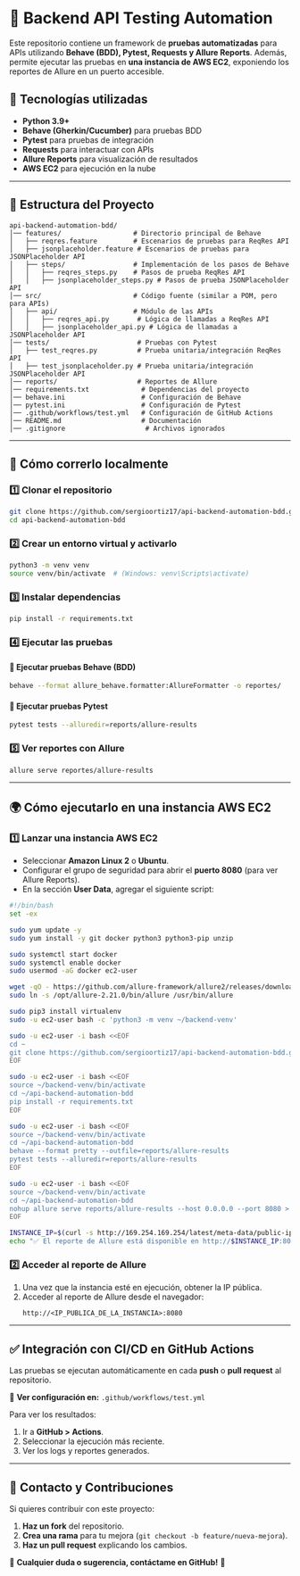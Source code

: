 # 📌 Backend API Testing Automation

Este repositorio contiene un framework de **pruebas automatizadas** para APIs utilizando **Behave (BDD), Pytest, Requests y Allure Reports**. Además, permite ejecutar las pruebas en **una instancia de AWS EC2**, exponiendo los reportes de Allure en un puerto accesible.

## 🚀 **Tecnologías utilizadas**
- **Python 3.9+**
- **Behave (Gherkin/Cucumber)** para pruebas BDD
- **Pytest** para pruebas de integración
- **Requests** para interactuar con APIs
- **Allure Reports** para visualización de resultados
- **AWS EC2** para ejecución en la nube

---

## 📂 **Estructura del Proyecto**
```
api-backend-automation-bdd/
│── features/                  # Directorio principal de Behave
│   ├── reqres.feature         # Escenarios de pruebas para ReqRes API
│   ├── jsonplaceholder.feature # Escenarios de pruebas para JSONPlaceholder API
│   ├── steps/                 # Implementación de los pasos de Behave
│   │   ├── reqres_steps.py    # Pasos de prueba ReqRes API
│   │   ├── jsonplaceholder_steps.py # Pasos de prueba JSONPlaceholder API
│── src/                       # Código fuente (similar a POM, pero para APIs)
│   ├── api/                   # Módulo de las APIs
│   │   ├── reqres_api.py       # Lógica de llamadas a ReqRes API
│   │   ├── jsonplaceholder_api.py # Lógica de llamadas a JSONPlaceholder API
│── tests/                      # Pruebas con Pytest
│   ├── test_reqres.py          # Prueba unitaria/integración ReqRes API
│   ├── test_jsonplaceholder.py # Prueba unitaria/integración JSONPlaceholder API
│── reports/                    # Reportes de Allure
│── requirements.txt             # Dependencias del proyecto
│── behave.ini                   # Configuración de Behave
│── pytest.ini                   # Configuración de Pytest
│── .github/workflows/test.yml   # Configuración de GitHub Actions
│── README.md                    # Documentación
│── .gitignore                    # Archivos ignorados
```

---

## 📌 **Cómo correrlo localmente**
### **1️⃣ Clonar el repositorio**
```bash
git clone https://github.com/sergioortiz17/api-backend-automation-bdd.git
cd api-backend-automation-bdd
```

### **2️⃣ Crear un entorno virtual y activarlo**
```bash
python3 -m venv venv
source venv/bin/activate  # (Windows: venv\Scripts\activate)
```

### **3️⃣ Instalar dependencias**
```bash
pip install -r requirements.txt
```

### **4️⃣ Ejecutar las pruebas**
#### 🔹 **Ejecutar pruebas Behave (BDD)**
```bash
behave --format allure_behave.formatter:AllureFormatter -o reportes/
```

#### 🔹 **Ejecutar pruebas Pytest**
```bash
pytest tests --alluredir=reports/allure-results
```

### **5️⃣ Ver reportes con Allure**
```bash
allure serve reportes/allure-results
```

---

## 🌍 **Cómo ejecutarlo en una instancia AWS EC2**

### **1️⃣ Lanzar una instancia AWS EC2**
- Seleccionar **Amazon Linux 2** o **Ubuntu**.
- Configurar el grupo de seguridad para abrir el **puerto 8080** (para ver Allure Reports).
- En la sección **User Data**, agregar el siguiente script:

```bash
#!/bin/bash
set -ex

sudo yum update -y
sudo yum install -y git docker python3 python3-pip unzip

sudo systemctl start docker
sudo systemctl enable docker
sudo usermod -aG docker ec2-user

wget -qO - https://github.com/allure-framework/allure2/releases/download/2.21.0/allure-2.21.0.tgz | sudo tar -xz -C /opt/
sudo ln -s /opt/allure-2.21.0/bin/allure /usr/bin/allure

sudo pip3 install virtualenv
sudo -u ec2-user bash -c 'python3 -m venv ~/backend-venv'

sudo -u ec2-user -i bash <<EOF
cd ~
git clone https://github.com/sergioortiz17/api-backend-automation-bdd.git
EOF

sudo -u ec2-user -i bash <<EOF
source ~/backend-venv/bin/activate
cd ~/api-backend-automation-bdd
pip install -r requirements.txt
EOF

sudo -u ec2-user -i bash <<EOF
source ~/backend-venv/bin/activate
cd ~/api-backend-automation-bdd
behave --format pretty --outfile=reports/allure-results
pytest tests --alluredir=reports/allure-results
EOF

sudo -u ec2-user -i bash <<EOF
source ~/backend-venv/bin/activate
cd ~/api-backend-automation-bdd
nohup allure serve reports/allure-results --host 0.0.0.0 --port 8080 > ~/allure.log 2>&1 &
EOF

INSTANCE_IP=$(curl -s http://169.254.169.254/latest/meta-data/public-ipv4)
echo "✅ El reporte de Allure está disponible en http://$INSTANCE_IP:8080"
```

### **2️⃣ Acceder al reporte de Allure**
1. Una vez que la instancia esté en ejecución, obtener la IP pública.
2. Acceder al reporte de Allure desde el navegador:
   ```
   http://<IP_PUBLICA_DE_LA_INSTANCIA>:8080
   ```

---

## ✅ **Integración con CI/CD en GitHub Actions**
Las pruebas se ejecutan automáticamente en cada **push** o **pull request** al repositorio.

📌 **Ver configuración en:** `.github/workflows/test.yml`

Para ver los resultados:
1. Ir a **GitHub > Actions**.
2. Seleccionar la ejecución más reciente.
3. Ver los logs y reportes generados.

---

## 📌 **Contacto y Contribuciones**
Si quieres contribuir con este proyecto:
1. **Haz un fork** del repositorio.
2. **Crea una rama** para tu mejora (`git checkout -b feature/nueva-mejora`).
3. **Haz un pull request** explicando los cambios.

📌 **Cualquier duda o sugerencia, contáctame en GitHub!** 🚀

